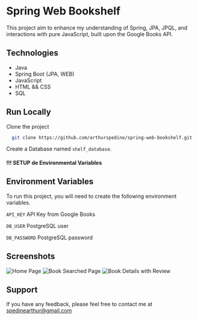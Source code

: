 # Spring Web Bookshelf

This project aim to enhance my understanding of Spring, JPA, JPQL, and interactions with pure JavaScript, built upon the Google Books API.

## Technologies

 - Java
 - Spring Boot (JPA, WEB)
 - JavaScript
 - HTML && CSS
 - SQL

## Run Locally

Clone the project

```bash
  git clone https://github.com/arthurspedine/spring-web-bookshelf.git
```

Create a Database named `shelf_database`.

#### !!! SETUP de Environmental Variables


## Environment Variables

To run this project, you will need to create the following environment variables.

`API_KEY` API Key from Google Books

`DB_USER` PostgreSQL user

`DB_PASSWORD` PostgreSQL password

## Screenshots

![Home Page](https://github.com/arthurspedine/spring-web-bookshelf/assets/65985748/e3d65e9d-15eb-409a-b38d-b68d9bb7c0bf)
![Book Searched Page](https://github.com/arthurspedine/spring-web-bookshelf/assets/65985748/85e45cae-ba23-4a30-8e32-d06bba492697)
![Book Details with Review](https://github.com/arthurspedine/spring-web-bookshelf/assets/65985748/6c56f0e0-ada9-4fb5-8a1f-ab3d7eedac4f)


## Support

If you have any feedback, please feel free to contact me at spedinearthur@gmail.com

